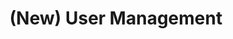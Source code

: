 ---
title: (New) User Management
excerpt: ''
deprecated: false
hidden: false
metadata:
  title: ''
  description: ''
  robots: index
next:
  description: ''
---
